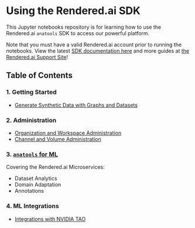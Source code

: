 # Using the Rendered.ai SDK

This Jupyter notebooks repository is for learning how to use the Rendered.ai `anatools` SDK to access our powerful platform. 

Note that you must have a valid Rendered.ai account prior to running the notebooks. View the latest [SDK documentation here](https://sdk.rendered.ai/) and more guides at [the Rendered.ai Support Site](https://support.rendered.ai/)!

## Table of Contents

### 1. Getting Started
- [Generate Synthetic Data with Graphs and Datasets](./1_getting_started/Generate%20Synthetic%20Data%20with%20Graphs%20and%20Datasets.ipynb)


### 2. Administration
- [Organization and Workspace Administration](./2_administration/Organization%20and%20Workspace%20Administration.ipynb)
- [Channel and Volume Administration](./2_administration/Channel%20and%20Volume%20Administration.ipynb)


### 3. [`anatools` for ML](./3_anatools_for_ML)
Covering the Rendered.ai Microservices:
- Dataset Analytics
- Domain Adaptation
- Annotations


### 4. ML Integrations
- [Integrations with NVIDIA TAO](./4_integrations/nvidia-tao)
